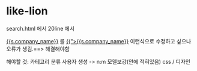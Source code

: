 # like-lion

search.html 에서  20line 에서 
<td><a href="">{{s.company_name}}</a></td> 를 
<td><a href="{% url 'company_detail' company.id %}">{{">{{s.company_name}}</a></td> 이런식으로 수정하고 싶으나 
오류가 생김.==> 해결해야함 



해야할 것:
카테고리 분류
사용자 생성 -> n:m 
모델보강(안에 적혀있음)
css / 디자인



